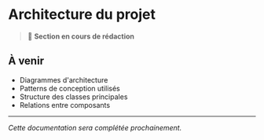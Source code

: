 # Architecture du projet

> 🚧 **Section en cours de rédaction**

## À venir

- Diagrammes d'architecture
- Patterns de conception utilisés
- Structure des classes principales
- Relations entre composants

---

*Cette documentation sera complétée prochainement.*